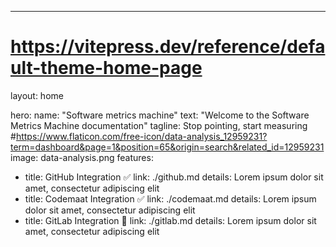 ---
# https://vitepress.dev/reference/default-theme-home-page
layout: home

hero:
  name: "Software metrics machine"
  text: "Welcome to the Software Metrics Machine documentation"
  tagline: Stop pointing, start measuring
  #https://www.flaticon.com/free-icon/data-analysis_12959231?term=dashboard&page=1&position=65&origin=search&related_id=12959231
  image: data-analysis.png
features:
  - title: GitHub Integration ✅
    link: ./github.md
    details: Lorem ipsum dolor sit amet, consectetur adipiscing elit
  - title: Codemaat Integration ✅
    link: ./codemaat.md
    details: Lorem ipsum dolor sit amet, consectetur adipiscing elit
  - title: GitLab Integration 🚧
    link: ./gitlab.md
    details: Lorem ipsum dolor sit amet, consectetur adipiscing elit
